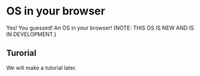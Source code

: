 # OS in your browser

Yes! You guessed! An OS in your browser!
(NOTE: THIS OS IS NEW AND IS IN DEVELOPMENT.)

## Turorial

We will make a tutorial later.
